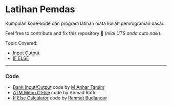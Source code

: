 # Latihan Pemdas
Kumpulan kode-kode dan program latihan mata kuliah pemrograman dasar.

Feel free to contribute and fix this repository 🙂 (_nilai UTS anda auto naik_).

Topic Covered:

- [Input Output](https://www.geeksforgeeks.org/java-io-input-output-in-java-with-examples/)
- [IF ELSE](https://www.geeksforgeeks.org/java-if-else-statement-with-examples/)

----------

### Code
- [Bank Input/Output](https://github.com/linkusers/latihan_pemdas/blob/777ce6d44ec1a0e9bc1a3ed2ca7a63ce12a9b8fd/code%20&%20program/bankIO.java) code by [M Anhar Tamim](https://github.com/anhartmm)
- [ATM Menu If Else](https://github.com/linkusers/latihan_pemdas/blob/777ce6d44ec1a0e9bc1a3ed2ca7a63ce12a9b8fd/code%20&%20program/bankATM.java) code by Ahmad Rafli
- [If Else Calculator](https://github.com/linkusers/latihan_pemdas/blob/777ce6d44ec1a0e9bc1a3ed2ca7a63ce12a9b8fd/code%20&%20program/calculatorIfElse.java) code by [Rahmat Budianoor](https://github.com/itsmerahmat)

